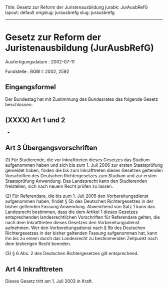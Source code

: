 Title: Gesetz zur Reform der Juristenausbildung
jurabk: JurAusbRefG
layout: default
origslug: jurausbrefg
slug: jurausbrefg

---

# Gesetz zur Reform der Juristenausbildung (JurAusbRefG)

Ausfertigungsdatum
:   2002-07-11

Fundstelle
:   BGBl I: 2002, 2592



## Eingangsformel

Der Bundestag hat mit Zustimmung des Bundesrates das folgende Gesetz
beschlossen:


## (XXXX) Art 1 und 2

-


## Art 3 Übergangsvorschriften

(1) Für Studierende, die vor Inkrafttreten dieses Gesetzes das Studium
aufgenommen haben und sich bis zum 1. Juli 2006 zur ersten
Staatsprüfung gemeldet haben, finden die bis zum Inkrafttreten dieses
Gesetzes geltenden Vorschriften des Deutschen Richtergesetzes zum
Studium und zur ersten Staatsprüfung Anwendung. Das Landesrecht kann
den Studierenden freistellen, sich nach neuem Recht prüfen zu lassen.

(2) Für Referendare, die bis zum 1. Juli 2005 den Vorbereitungsdienst
aufgenommen haben, findet § 5b des Deutschen Richtergesetzes in der
bisher geltenden Fassung Anwendung. Abweichend von Satz 1 kann das
Landesrecht bestimmen, dass die dem Artikel 1 dieses Gesetzes
entsprechenden landesrechtlichen Vorschriften für Referendare gelten,
die nach dem Inkrafttreten dieses Gesetzes den Vorbereitungsdienst
aufnehmen. Wer den Vorbereitungsdienst nach § 5b des Deutschen
Richtergesetzes in der bisher geltenden Fassung aufgenommen hat, kann
ihn bis zu einem durch das Landesrecht zu bestimmenden Zeitpunkt nach
dem bisherigen Recht beenden.

(3) § 6 Abs. 2 des Deutschen Richtergesetzes gilt entsprechend.


## Art 4 Inkrafttreten

Dieses Gesetz tritt am 1. Juli 2003 in Kraft.

